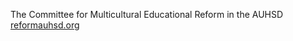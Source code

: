 The Committee for Multicultural Educational Reform in the AUHSD [reformauhsd.org](http://reformauhsd.org)
